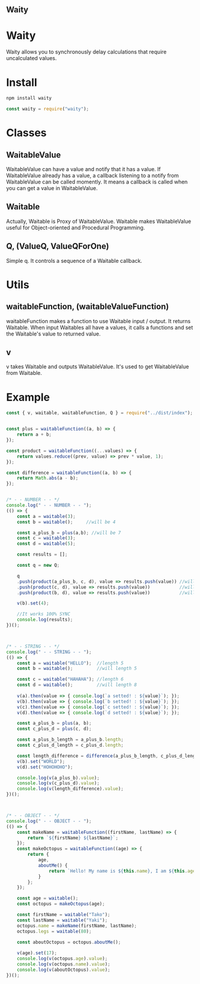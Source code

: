 Waity
-------

# Waity
Waity allows you to synchronously delay calculations that require uncalculated values.

# Install
```bash
npm install waity
```
```js
const waity = require("waity");
```


# Classes

## WaitableValue
WaitableValue can have a value and notify that it has a value.
If WaitableValue already has a value, a callback listening to a notify from WaitableValue can be called momently.
It means a callback is called when you can get a value in WaitableValue.

## Waitable
Actually, Waitable is Proxy of WaitableValue.
Waitable makes WaitableValue useful for Object-oriented and Procedural Programming.

## Q, (ValueQ, ValueQForOne)
Simple q.
It controls a sequence of a Waitable callback.

# Utils

## waitableFunction, (waitableValueFunction)
waitableFunction makes a function to use Waitable input / output.
It returns Waitable.
When input Waitables all have a values, it calls a functions and set the Waitable's value to returned value.

## v
v takes Waitable and outputs WaitableValue.
It's used to get WaitableValue from Waitable.

# Example
```js
const { v, waitable, waitableFunction, Q } = require("../dist/index");


const plus = waitableFunction((a, b) => {
    return a + b;
});

const product = waitableFunction((...values) => {
    return values.reduce((prev, value) => prev * value, 1);
});

const difference = waitableFunction((a, b) => {
    return Math.abs(a - b);
});


/* - - NUMBER - - */
console.log(" - - NUMBER - - ");
(() => {
    const a = waitable(3);
    const b = waitable();     //will be 4

    const a_plus_b = plus(a,b); //will be 7
    const c = waitable(3);
    const d = waitable(5);

    const results = [];

    const q = new Q;

    q
    .push(product(a_plus_b, c, d), value => results.push(value)) //will be 105 second, push first
    .push(product(c, d), value => results.push(value))           //will be 15  first , push second
    .push(product(b, d), value => results.push(value))           //will be 20  third , push third

    v(b).set(4);

    //It works 100% SYNC
    console.log(results);
})();



/* - - STRING - - */
console.log(" - - STRING - - ");
(() => {
    const a = waitable("HELLO");  //length 5
    const b = waitable();         //will length 5

    const c = waitable("HAHAHA"); //length 6
    const d = waitable();         //will length 8
    
    v(a).then(value => { console.log(`a setted! : ${value}`); });
    v(b).then(value => { console.log(`b setted! : ${value}`); });
    v(c).then(value => { console.log(`c setted! : ${value}`); });
    v(d).then(value => { console.log(`d setted! : ${value}`); });

    const a_plus_b = plus(a, b);
    const c_plus_d = plus(c, d);

    const a_plus_b_length = a_plus_b.length;
    const c_plus_d_length = c_plus_d.length;

    const length_difference = difference(a_plus_b_length, c_plus_d_length);
    v(b).set("WORLD");
    v(d).set("HOHOHOHO");

    console.log(v(a_plus_b).value);
    console.log(v(c_plus_d).value);
    console.log(v(length_difference).value);
})();



/* - - OBJECT - - */
console.log(" - - OBJECT - - ");
(() => {
    const makeName = waitableFunction((firstName, lastName) => {
        return `${firstName} ${lastName}`;
    });
    const makeOctopus = waitableFunction((age) => {
        return {
            age,
            aboutMe() {
                return `Hello! My name is ${this.name}, I am ${this.age} years old. I have ${this.legs} legs.`;
            }
        };
    });

    const age = waitable();
    const octopus = makeOctopus(age);

    const firstName = waitable("Tako");
    const lastName = waitable("Yaki");
    octopus.name = makeName(firstName, lastName);
    octopus.legs = waitable(80);
    
    const aboutOctopus = octopus.aboutMe();

    v(age).set(17);
    console.log(v(octopus.age).value);
    console.log(v(octopus.name).value);
    console.log(v(aboutOctopus).value);
})();
```